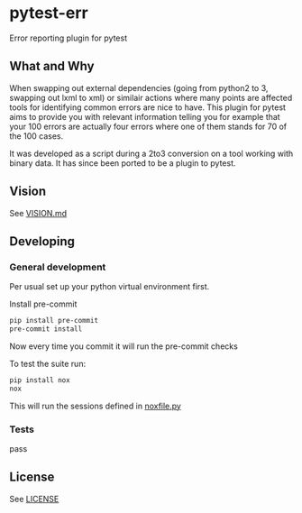 # pytest-err

Error reporting plugin for pytest

## What and Why

When swapping out external dependencies (going from python2 to 3, swapping out lxml to xml) or similair actions where many points are affected tools for identifying common errors are nice to have. This plugin for pytest aims to provide you with relevant information telling you for example that your 100 errors are actually four errors where one of them stands for 70 of the 100 cases.

It was developed as a script during a 2to3 conversion on a tool working with binary data. It has since been ported to be a plugin to pytest.

## Vision
See [VISION.md](VISION.md)

## Developing

### General development

Per usual set up your python virtual environment first.

Install pre-commit
```bash
pip install pre-commit
pre-commit install
```
Now every time you commit it will run the pre-commit checks

To test the suite run:
```bash
pip install nox
nox
```
This will run the sessions defined in [noxfile.py](noxfile.py)

### Tests

pass

## License
See [LICENSE](LICENSE)
